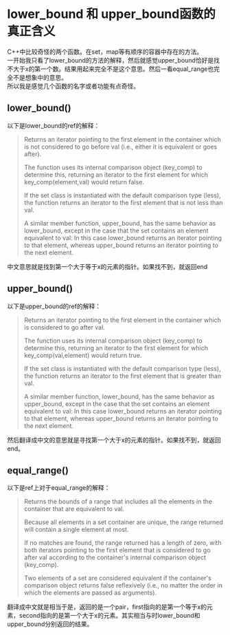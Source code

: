 # lower_bound 和 upper_bound函数的真正含义

C++中比较奇怪的两个函数。在set，map等有顺序的容器中存在的方法。  
一开始我只看了lower_bound的方法的解释，然后就感觉upper_bound恰好是找不大于x的第一个数。结果用起来完全不是这个意思。然后一看equal_range也完全不是想象中的意思。  
所以我是感觉几个函数的名字或者功能有点奇怪。

## lower_bound()
以下是lower_bound的ref的解释：
> Returns an iterator pointing to the first element in the container which is not considered to go before val (i.e., either it is equivalent or goes after).
> 
> The function uses its internal comparison object (key_comp) to determine this, returning an iterator to the first element for which key_comp(element,val) would return false.
> 
> If the set class is instantiated with the default comparison type (less), the function returns an iterator to the first element that is not less than val.
> 
> A similar member function, upper_bound, has the same behavior as lower_bound, except in the case that the set contains an element equivalent to val: In this case lower_bound returns an iterator pointing to that element, whereas upper_bound returns an iterator pointing to the next element.

中文意思就是找到第一个大于等于x的元素的指针。如果找不到，就返回end

## upper_bound()
以下是upper_bound的ref的解释：
> Returns an iterator pointing to the first element in the container which is considered to go after val.
> 
> The function uses its internal comparison object (key_comp) to determine this, returning an iterator to the first element for which key_comp(val,element) would return true.
> 
> If the set class is instantiated with the default comparison type (less), the function returns an iterator to the first element that is greater than val.
> 
> A similar member function, lower_bound, has the same behavior as upper_bound, except in the case that the set contains an element equivalent to val: In this case lower_bound returns an iterator pointing to that element, whereas upper_bound returns an iterator pointing to the next element.

然后翻译成中文的意思就是寻找第一个大于x的元素的指针。如果找不到，就返回end。

## equal_range()
以下是ref上对于equal_range的解释：
> Returns the bounds of a range that includes all the elements in the container that are equivalent to val.
> 
> Because all elements in a set container are unique, the range returned will contain a single element at most.
> 
> If no matches are found, the range returned has a length of zero, with both iterators pointing to the first element that is considered to go after val according to the container's internal comparison object (key_comp).
> 
> Two elements of a set are considered equivalent if the container's comparison object returns false reflexively (i.e., no matter the order in which the elements are passed as arguments).

翻译成中文就是相当于是，返回的是一个pair，first指向的是第一个等于x的元素，second指向的是第一个大于x的元素。其实相当与时lower_bound和upper_bound分别返回的结果。